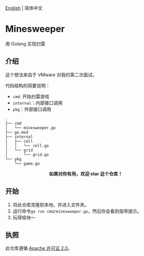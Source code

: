 [English](/README.md) | 简体中文

# Minesweeper
用 Golang 实现扫雷

## 介绍

这个想法来自于 VMware 对我的第二次面试。

代码结构的简要说明：
  - `cmd`: 开始扫雷游戏
  - `internal`：内部接口调用
  - `pkg`：外部接口调用
```
.
├── cmd
│   └── minesweeper.go
├── go.mod
├── internal
│   ├── cell
│   │   └── cell.go
│   └── grid
│       └── grid.go
└── pkg
    └── game.go
```

<p align="center"><b>如果对你有用，欢迎 star 这个仓库！</b></p>

## 开始

1. 将此仓库克隆到本地，并进入文件夹。
2. 运行命令`go run cmd/minesweeper.go`，然后你会看到指导提示。
3. 玩得愉快～

## 执照

此仓库遵循 [Apache 许可证 2.0](/LICENSE)。